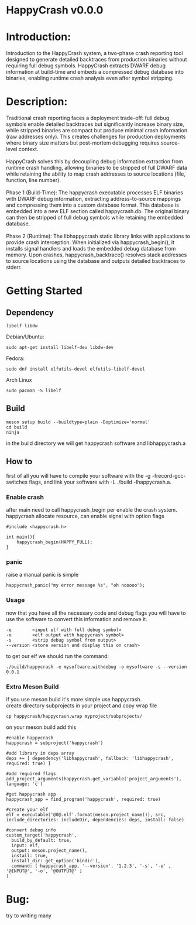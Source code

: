 HappyCrash v0.0.0
==================

Introduction:
=============
Introduction to the HappyCrash system, a two-phase crash reporting tool designed to generate detailed backtraces from production binaries without requiring full debug symbols. HappyCrash extracts DWARF debug information at build-time and embeds a compressed debug database into binaries, enabling runtime crash analysis even after symbol stripping.

Description:
============
Traditional crash reporting faces a deployment trade-off: full debug symbols enable detailed backtraces but significantly increase binary size, while stripped binaries are compact but produce minimal crash information (raw addresses only). This creates challenges for production deployments where binary size matters but post-mortem debugging requires source-level context.
<br><br>
HappyCrash solves this by decoupling debug information extraction from runtime crash handling, allowing binaries to be stripped of full DWARF data while retaining the ability to map crash addresses to source locations (file, function, line number).
<br><br>
Phase 1 (Build-Time): The happycrash executable processes ELF binaries with DWARF debug information, extracting address-to-source mappings and compressing them into a custom database format. This database is embedded into a new ELF section called happycrash.db. The original binary can then be stripped of full debug symbols while retaining the embedded database.
<br><br>
Phase 2 (Runtime): The libhappycrash static library links with applications to provide crash interception. When initialized via happycrash_begin(), it installs signal handlers and loads the embedded debug database from memory. Upon crashes, happycrash_backtrace() resolves stack addresses to source locations using the database and outputs detailed backtraces to stderr.

Getting Started
===============
## Dependency
```
libelf libdw
```
Debian/Ubuntu:
```
sudo apt-get install libelf-dev libdw-dev
```
Fedora:
```
sudo dnf install elfutils-devel elfutils-libelf-devel
```
Arch Linux
```
sudo pacman -S libelf
```

## Build
```
meson setup build --buildtype=plain -Doptimize='normal'
cd build
ninja
```
in the build directory we will get happycrash software and libhappycrash.a

## How to
first of all you will have to compile your software with the -g -frecord-gcc-switches flags, and link your software with -L ./build -lhappycrash.a.<br>
### Enable crash
after main need to call happycrash_begin per enable the crash system.<br>
happycrash allocate resource, can enable signal with option flags
```
#include <happycrash.h>

int main(){
    happycrash_begin(HAPPY_FULL);
}
```
### panic
raise a manual panic is simple
```
happycrash_panic("my error message %s", "oh nooooo");
```

### Usage
now that you have all the necessary code and debug flags you will have to use the software to convert this information and remove it.

```
-e        <input elf with full debug symbol>
-o        <elf output with happycrash symbol>
-s        <strip debug symbol from output>
--version <store version and display this on crash>
```
to get our elf we should run the command:
```
./build/happycrash -e mysoftware.withdebug -o mysoftware -s --version 0.0.1
```

### Extra Meson Build
if you use meson build it's more simple use happycrash.<br>
create directory subprojects in your project and copy wrap file<br>
```
cp happycrash/happycrash.wrap myproject/subprojects/
```
on your meson.build add this
```
#enable happycrash
happycrash = subproject('happycrash')

#add library in deps array
deps += [ dependency('libhappycrash', fallback: 'libhappycrash', required: true) ]

#add required flags
add_project_arguments(happycrash.get_variable('project_arguments'), language: 'c')

#get happycrash app
happycrash_app = find_program('happycrash', required: true)

#create your elf
elf = executable('@0@.elf'.format(meson.project_name()), src, include_directories: includeDir, dependencies: deps, install: false)

#convert debug info
custom_target('happycrash',
  build_by_default: true,
  input: elf,
  output: meson.project_name(),
  install: true,
  install_dir: get_option('bindir'),
  command: [ happycrash_app, '--version', '1.2.3', '-s', '-e' , '@INPUT@', '-o', '@OUTPUT@' ]
)

```


Bug:
====
try to writing many


